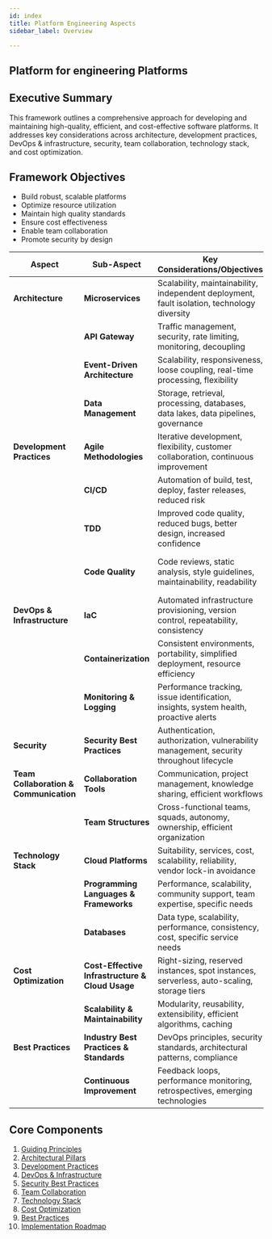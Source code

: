 ```yaml
---
id: index
title: Platform Engineering Aspects
sidebar_label: Overview

---
```


## Platform for engineering Platforms

## Executive Summary
This framework outlines a comprehensive approach for developing and maintaining high-quality, efficient, and cost-effective software platforms. It addresses key considerations across architecture, development practices, DevOps & infrastructure, security, team collaboration, technology stack, and cost optimization.

## Framework Objectives
- Build robust, scalable platforms
- Optimize resource utilization
- Maintain high quality standards
- Ensure cost effectiveness
- Enable team collaboration
- Promote security by design

| Aspect                     | Sub-Aspect                                  | Key Considerations/Objectives                                                      | Example Technologies/Practices                                      |
|----------------------------|---------------------------------------------|--------------------------------------------------------------------------------------|----------------------------------------------------------------------|
| **Architecture**           | **Microservices**                             | Scalability, maintainability, independent deployment, fault isolation, technology diversity | Docker, Kubernetes, REST APIs, gRPC, Message Queues (Kafka, RabbitMQ) |
|                            | **API Gateway**                               | Traffic management, security, rate limiting, monitoring, decoupling                      | Kong, Tyk, NGINX Plus, AWS API Gateway, OAuth 2.0, JWT             |
|                            | **Event-Driven Architecture**                | Scalability, responsiveness, loose coupling, real-time processing, flexibility       | Kafka, RabbitMQ, Event Sourcing, CQRS                               |
|                            | **Data Management**                           | Storage, retrieval, processing, databases, data lakes, data pipelines, governance     | PostgreSQL, MongoDB, Redis, Data Lakes (S3, Azure Data Lake), Airflow |
| **Development Practices**  | **Agile Methodologies**                      | Iterative development, flexibility, customer collaboration, continuous improvement  | Scrum, Kanban, Jira, Confluence                                    |
|                            | **CI/CD**                                     | Automation of build, test, deploy, faster releases, reduced risk                    | Jenkins, GitLab CI/CD, GitHub Actions, Docker, Kubernetes             |
|                            | **TDD**                                      | Improved code quality, reduced bugs, better design, increased confidence              | Unit Tests, Integration Tests, End-to-End Tests, Jest, JUnit         |
|                            | **Code Quality**                              | Code reviews, static analysis, style guidelines, maintainability, readability         | SonarQube, ESLint, Code Reviews, Style Guides (PEP 8, Google Java)    |
| **DevOps & Infrastructure**| **IaC**                                      | Automated infrastructure provisioning, version control, repeatability, consistency | Terraform, Ansible, Pulumi, AWS CloudFormation, Azure ARM             |
|                            | **Containerization**                          | Consistent environments, portability, simplified deployment, resource efficiency     | Docker, Kubernetes                                                   |
|                            | **Monitoring & Logging**                     | Performance tracking, issue identification, insights, system health, proactive alerts | Prometheus, Grafana, ELK Stack, Datadog, New Relic                  |
| **Security**               | **Security Best Practices**                   | Authentication, authorization, vulnerability management, security throughout lifecycle | OAuth 2.0, JWT, RBAC, SAST, DAST, Penetration Testing, Security Reviews|
| **Team Collaboration & Communication** | **Collaboration Tools**             | Communication, project management, knowledge sharing, efficient workflows            | Slack, Microsoft Teams, Jira, Confluence, Git                        |
|                            | **Team Structures**                           | Cross-functional teams, squads, autonomy, ownership, efficient organization          | Cross-Functional Teams, Squads, Guilds                               |
| **Technology Stack**       | **Cloud Platforms**                           | Suitability, services, cost, scalability, reliability, vendor lock-in avoidance      | AWS, Azure, GCP                                                      |
|                            | **Programming Languages & Frameworks**        | Performance, scalability, community support, team expertise, specific needs         | Python, Java, Node.js, React, Angular, Spring Boot, Flask          |
|                            | **Databases**                                 | Data type, scalability, performance, consistency, cost, specific service needs       | PostgreSQL, MongoDB, Redis, Cassandra, Data Warehouses              |
| **Cost Optimization**      | **Cost-Effective Infrastructure & Cloud Usage** | Right-sizing, reserved instances, spot instances, serverless, auto-scaling, storage tiers | Cloud Cost Management Tools, Serverless Functions, Auto-Scaling        |
|                            | **Scalability & Maintainability**             | Modularity, reusability, extensibility, efficient algorithms, caching              | Component Libraries, Design Patterns, Caching Strategies             |
| **Best Practices**         | **Industry Best Practices & Standards**       | DevOps principles, security standards, architectural patterns, compliance           | OWASP, ISO 27001, DevOps Handbook                                    |
|                            | **Continuous Improvement**                    | Feedback loops, performance monitoring, retrospectives, emerging technologies        | Agile Retrospectives, Monitoring Dashboards, Technology Evaluation      |

## Core Components
1. [Guiding Principles](./guiding-principles.md)
2. [Architectural Pillars](./architectural-pillars.md)
3. [Development Practices](./development-practices.md)
4. [DevOps & Infrastructure](./devops-infrastructure.md)
5. [Security Best Practices](./security.md)
6. [Team Collaboration](./team-collaboration.md)
7. [Technology Stack](./technology-stack.md)
8. [Cost Optimization](./cost-optimization.md)
9. [Best Practices](./best-practices.md)
10. [Implementation Roadmap](./roadmap.md) 